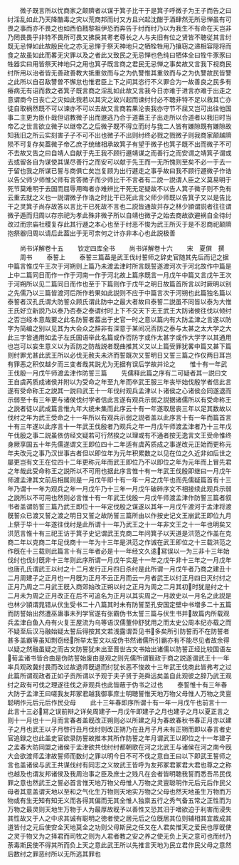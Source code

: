 <!-- { "loadSidebar": true } -->
　　微子既言所以忧商家之颠隮者以谋于箕子比干于是箕子呼微子为王子而告之曰纣淫乱如此乃天降酷毒之灾以荒商邦而纣又方且兴起沈酣于酒肆然无所忌惮虽有可畏之事而亦不畏之也如西伯戡黎祖伊恐而奔告于纣而纣乃以为我生不有命在天岂非乃罔畏畏乎非特不畏所可畏又拂戾其耉老尊长之人与夫旧有位之贤皆不聴従其言纣既无忌惮如此故殷民化之亦无忌惮于祭天神地只之牺牷牲用乃攘窃之递相容隠将而食之故虽如此而畧无灾罪以及之者此又致民之无忌惮也色纯曰牺体全曰牷牛豕豕曰牲器实曰用皆祭天神地只之用也箕子既言商之君民无忌惮之事矣故又言我下视商民纣所用以治者皆无善政善教大抵重敛而与之为仇讐惟其重敛而与之为仇讐故民皆讐之此所以自召敌讐曽不懈怠也惟君臣上下之间其恣行不义罪合为一故善良之民多有瘠病无有诏而救之者箕子既言商之淫乱如此故又言我今日亦难于进言亦难于出走之意谓商今日丧亡之灾如此我若以其灾之故兴起而谏纣纣必不聴非特不足以救其亡亦徒自取祸然既不可以谏亦不可以去故又言商若果沦丧我亦守节不屈又岂可出往他国事二主更为臣仆哉但诏教微子出而遯逃乃合于道葢王子出走所以合道者以我旧时当帝乙之世言欲立微子以继帝乙之后微子既不得立而纣与我二人皆有嫌隙既有嫌隙故知我旧之所云实刻害子子不可不出也微子不出则纣终必戮之戮微子则我商家颠越隮陨不可复存矣葢微子帝乙庶子统绪相承故箕子有望于微子也箕子既不出而微子不可不去故又告之曰自靖人自献于先王我不顾行遯靖谋之而善行之而安谓之靖箕子谓或去或留各自为谋使其谋尽善行之而安可以献于先王而一无所愧则至矣不必一于去一于留也我之所谋已誓与商俱亡矣岂复顾为出行遯走之事乎故曰我不顾行遯微子作诰以告父师少师惟父师有言答微子而少师比干不言者有二説一説谓人臣之义莫易明于死节莫难明于去国而屈辱用晦者亦难辨比干死无足疑故不以告人箕子微子则不免有云重去就之义也一説谓微子作诰之时比干已死此言父师少师既以告箕子又以是告比干之灵箕子尚存故答以言比干已死故不言也二説皆通故并存之林少頴谓説者往往谓微子遁而归周以存宗祀为孝此殊非微子所以自靖也微子之始去商故欲避祸自全待纣改过而宗庙社稷复存此其行遯之本心也至于纣恶不悛为武王所灭于是不忍商祀颠隮抱祭器归周以请后此葢出于无可柰何之计亦非本心也此説极善

　　尚书详解卷十五
　　钦定四库全书
　　尚书详解卷十六
　　宋　夏僎　撰
　　周书
　　泰誓上
　　泰誓三篇葢是武王伐纣誓师之辞史官随其先后而记之据中篇言惟戊午王次于河朔则上篇乃未渡孟津时所言既誓遂渡河次于河北故作中篇是上中二篇同日而作一作于河南一作于河北故上篇序既言一月戊午中篇又言戊午王次于河朔所以见二篇同日而作也至于下篇则作于戊午之明日故篇首所言以时厥明以别之先儒乃以三篇皆渡河后所作若果如此説则不应于中篇言次于河朔也此篇独名篇以泰誓者汉孔氏谓大防誓众顾氏谓此防中之最大者故曰泰誓二説虽不同皆以泰为大惟王氏好立新説乃以泰乃否泰之泰谓纣时上下不交天下无王武王大防诸侯往伐以倾纣之否岂经本意哉要之此名防誓者葢出于史官一时之意以篇内有大防孟津之言遂以防字为简编之别以见其为大会众之辞非有深意于某间况否防之泰与太甚之太大学之大此三字皆通用如孟子左氏国语举此名篇或作否防字或作太甚字或作大学字以其通用也岂可以妄生意义以为否防之防哉説者既曲推其义又以上篇受罪犹畧中篇又甚下篇则纣罪尤甚此武王所以必伐无赦夫未济而誓既次又誓明日又誓三篇之作仅两日耳岂有罪恶之积仅越夕而三变者哉其説尤为无据有误后学故并论之
　　惟十有一年武王伐殷一月戊午师渡孟津作防誓三篇
　　先儒释此篇之序有二可疑者其一説曰文王自虞芮质成诸侯并附以为受命之年至九年而卒武王服三年丧毕始伐殷学者信此言遂有受命称王之説其一説曰武王十一年伐纣观兵孟津以卜诸侯之心诸侯佥同遂退而示弱至十有三年更与诸侯伐纣学者信此言遂有观兵示弱之説据诸儒所以有受命称王之説者徒以武成篇言惟九年大统未集而此序云十有一年遂取居丧三年以足其数故以伐纣之年为武王受命之十一年所以有观兵示弱之説者盖以此序言十有一年而篇首言十有三年遂以此序言十一年武王伐殷者乃观兵之年一月戊午师渡孟津者乃十三年戊午伐殷之事二説虽依仿经文疑若可行然揆之以理或有不通者按无逸言文王受命惟终身厥享国五十年先儒遂谓文王即位四十二年适有虞芮质成之事遂改元正始而更称元年夫改元之事乃汉世事古者但以即位年为元年积累数之以见在位之久近非如后世之屡更岂有文王在位四十二年更称元年而武王即位乃不以即位之年为元年而上冒先君之年哉此受命称王之説所以不可用也据此序言惟十有一年武王伐殷即继曰一月戊午师渡孟津其文前后相属则是一月戊午即十有一年一月之戊午也而先儒疑篇首有十三年乃谓十一年为观兵之年一月戊午乃十三年一月戊午破碎序文不相接续此观兵示弱之説所以不可用也然则必言惟十有一年武王伐殷一月戊午师渡孟津作防誓三篇者叙书者盖谓防誓三篇乃武王即位十一年定伐殷之谋遂以其年一月戊午渡河于孟津将渡旣誓众已渡又誓之渡之明日又誓之故防誓三篇所由以作按史记文王崩武王即位九月上祭于毕十一年遂往伐纣是此所谓十一年乃武王之十一年非文王之十一年也明矣又洪范言惟十有三祀王访于箕子史记谓武王克商二年问箕子以天道是洪范之作盖在克商二年以克商二年足伐商十一年为十三年是洪范之作诚在武王即位之十三载洪范之作旣在十三载则此篇言十有三年者必是十一年经文久逺冩误以一为三非十三年始伐纣也伐纣旣非十三年则此序所谓一月戊午实是十一年之戊午非十三年之一月戊年也唐孔氏谓武王以纣之十二月发行正月四日杀纣是此所谓一月戊午者乃商之建丑十二月周建子之正月也一月旣为正月不云正月而云一月者武王以纣正月四日灭纣纣之正月乃周之二月武王旣入商郊始改正朔以纣之正月为周之二月其初时犹是纣之十二月未为周之正月改正在后不可追名为正月以其实周之一月故史以一月名之此説是也林少頴谓晁错从伏生受书二十八篇其时未有防誓至孔安国定壁中书増多二十五篇而防誓始出然遭巫蛊事未列学官遂有张霸伪书太誓三篇与伏生书并故篇内所载观兵孟津白鱼入舟有火复王屋流为乌等语汉儒董仲舒犹用之而太史公周本纪亦载之而不疑至后汉马融始疑太誓后得按其文若浅露谓吾见书多矣所引防誓而不在防誓者甚多盖霸等虽知剽窃经所举太誓文以成伪书然诸儒所引霸亦有不能尽见者故余得以疑之然融虽疑之而古文防誓犹未出至晋世古文书始出诸儒以防誓正经比较国语左荀孟诸书皆合由是伪防誓始废由是观之则先儒所谓觐政于商之説遂谓武王十一年率兵观政冀纣畏而改过故退师旣退而纣犹长恶不悛故十三年武王伐商此皆弗考之过此篇所谓观政者正如子贡所谓以予观于夫子贤于尧舜远矣盖自此观彼之辞乃武王观纣之政有可伐之理遂往伐之非观兵也此皆蔽于伪书之过也
　　泰誓惟十有三年春大防于孟津王曰嗟我友邦冢君越我御事庶士明聴誓惟天地万物父母惟人万物之灵亶聪明作元后元后作民殳母
　　此十三年春即序所谓十有一年一月戊午也前言十一此言十三必冩之误前辩之详矣周建子一月戊午即建子之月也建子之月以夏正言之则十一月也十一月而言春者盖旣改正朔则必以所建之月为春故春秋书春正月亦以建子之月也武王以子月啓行丑月伐纣则改正朔乃在丑月子月未有正朔而即以春言者史官追録之也此盖史官欲录防誓故推本其所作防誓之年月谓武王以即位之十一年建子之孟春大防同盟之诸侯于孟津欲共伐纣纣都朝歌在河之北武王与诸侯在河之南今旣大会欲渡师孟津故誓师而数纣之罪以明今日不可不伐之意自王曰以下即武王誓师之言也盖诸侯与武王共谋伐纣有同志之义故武王皆呼为友邦冢君冢君大君也尊之之称也越及也谓友邦诸侯及我周治事之臣及庶士之贱凡在会者皆明聴我誓而悉吾吊民伐罪之意也然武王之誓必首言惟天地万物父母惟人万物之灵亶聪明作元后元后作民父母者其意盖谓天地以至和之气化生万物则天地实万物之父母也然天地虽生万物而万物或有生无知有知无义而各得其偏而无其全惟人独禀五行之秀气备五常之正性而为万物之最灵则天地生万物于人为最厚故旣予以善性又恐其汨于嗜欲迫于利害而浸失其性故又于人之中求其诚有聪明之徳者使之居元后之位旣居其位则辅相其宜裁成其道皆付之元后使安全天地莫全之功则父母斯民之任又在人君矣惟天之爱民也厚旣使之灵于物又为之择君而司牧之则为人君者教之安之养之使无负上天之意可也而纣乃荼毒斯民使不得其所而负上天之意此武王所以先推言天地为民立君作民父母之意然后数纣之罪恶纣所以无所逃其罪也
